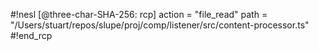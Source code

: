 #!nesl [@three-char-SHA-256: rcp]
action = "file_read"
path = "/Users/stuart/repos/slupe/proj/comp/listener/src/content-processor.ts"
#!end_rcp